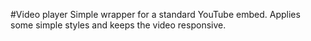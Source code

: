 #Video player
Simple wrapper for a standard YouTube embed. Applies some simple styles and keeps the video responsive.
